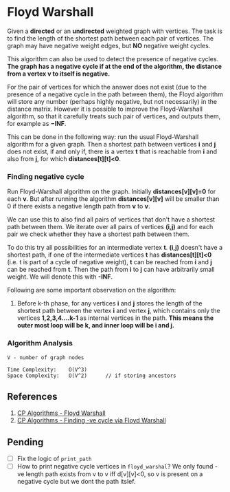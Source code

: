 # Floyd Warshall
Given a **directed** or an **undirected** weighted graph with vertices. The task is to find the length of the shortest path between each pair of vertices. The graph may have negative weight edges, but **NO** negative weight cycles.

This algorithm can also be used to detect the presence of negative cycles. **The graph has a negative cycle if at the end of the algorithm, the distance from a vertex v to itself is negative.**

For the pair of vertices for which the answer does not exist (due to the presence of a negative cycle in the path between them), the Floyd algorithm will store any number (perhaps highly negative, but not necessarily) in the distance matrix. However it is possible to improve the Floyd-Warshall algorithm, so that it carefully treats such pair of vertices, and outputs them, for example as **−INF**.

This can be done in the following way: run the usual Floyd-Warshall algorithm for a given graph. Then a shortest path between vertices **i** and **j** does not exist, if and only if, there is a vertex **t** that is reachable from **i** and also from **j**, for which **distances[t][t]<0**.

### Finding negative cycle
Run Floyd-Warshall algorithm on the graph. Initially **distances[v][v]=0** for each **v**. But after running the algorithm **distances[v][v]** will be smaller than 0 if there exists a negative length path from **v** to **v**.

We can use this to also find all pairs of vertices that don't have a shortest path between them. We iterate over all pairs of vertices **(i,j)** and for each pair we check whether they have a shortest path between them.

To do this try all possibilities for an intermediate vertex **t**. **(i,j)** doesn't have a shortest path, if one of the intermediate vertices **t** has **distances[t][t]<0** (i.e. t is part of a cycle of negative weight), **t** can be reached from **i** and **j** can be reached from **t**. Then the path from **i** to **j** can have arbitrarily small weight. We will denote this with **-INF**.

Following are some important observation on the algorithm:
1. Before k-th phase, for any vertices **i** and **j** stores the length of the shortest path between the vertex **i** and vertex **j**, which contains only the vertices **1,2,3,4....k-1** as internal vertices in the path. **This means the outer most loop will be **k**, and inner loop will be i and j.**

### Algorithm Analysis
```
V - number of graph nodes

Time Complexity:    O(V^3)
Space Complexity:   O(V^2)      // if storing ancestors
```

## References
1. [CP Algorithms - Floyd Warshall](https://cp-algorithms.com/graph/all-pair-shortest-path-floyd-warshall.html)
2. [CP Algorithms - Finding -ve cycle via Floyd Warshall](https://cp-algorithms.com/graph/finding-negative-cycle-in-graph.html)

## Pending
- [ ] Fix the logic of `print_path`
- [ ] How to print negative cycle vertices in `floyd_warshal`? We only found -ve length path exists from v to v iff d[v][v]<0, so v is present on a negative cycle but we dont the path itslef.